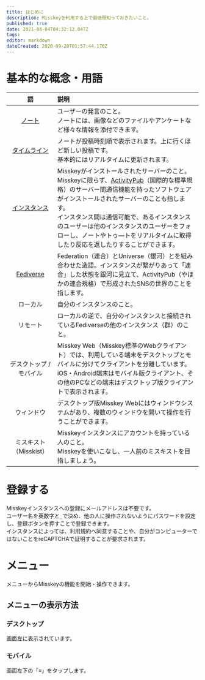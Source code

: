 ```yaml
---
title: はじめに
description: Misskeyを利用する上で最低限知っておきたいこと。
published: true
date: 2021-08-04T04:32:12.047Z
tags: 
editor: markdown
dateCreated: 2020-09-20T01:57:44.176Z
---
```


# 基本的な概念・用語

| 語 | 説明 |
|:-:|:--|
| [ノート](/ja/function/note) | ユーザーの発言のこと。<br>ノートには、画像などのファイルやアンケートなど様々な情報を添付できます。 |
| [タイムライン](/ja/function/tl) | ノートが投稿時刻順で表示されます。上に行くほど新しい投稿です。<br>基本的にはリアルタイムに更新されます。 |
| [インスタンス](/ja/function/instance) | Misskeyがインストールされたサーバーのこと。Misskeyに限らず、[ActivityPub](/activitypub)（国際的な標準規格）のサーバー間通信機能を持ったソフトウェアがインストールされたサーバーのことも指します。<br>インスタンス間は通信可能で、あるインスタンスのユーザーは他のインスタンスのユーザーをフォローし、ノートやトゥ―トをリアルタイムに取得したり反応を返したりすることができます。 |
| [Fediverse](/ja/function/fediverse) | Federation（連合）とUniverse（銀河）とを組み合わせた造語。インスタンスが繋がりあって「連合」した状態を銀河に見立て、ActivityPub（やほかの連合規格）で形成されたSNSの世界のことを指します。 |
| ローカル | 自分のインスタンスのこと。 |
| リモート | ローカルの逆で、自分のインスタンスと接続されているFediverseの他のインスタンス（群）のこと。 |
| デスクトップ / モバイル | Misskey Web（Misskey標準のWebクライアント）では、利用している端末をデスクトップとモバイルに分けてクライアントを分離しています。<br>iOS・Android端末はモバイル版クライアント、その他のPCなどの端末はデスクトップ版クライアントで表示されます。 |
| ウィンドウ | デスクトップ版Misskey Webにはウィンドウシステムがあり、複数のウィンドウを開いて操作を行うことができます。 |
| ミスキスト（Misskist） | Misskeyインスタンスにアカウントを持っている人のこと。<br>Misskeyを使いこなし、一人前のミスキストを目指しましょう。 |

# 登録する
Misskeyインスタンスへの登録にメールアドレスは不要です。  
ユーザー名を英数字と`_`で決め、他の人に操作されないようにパスワードを設定し、登録ボタンを押すことで登録できます。  
インスタンスによっては、利用規約へ同意することや、自分がコンピューターではないことをreCAPTCHAで証明することが要求されます。

# メニュー
メニューからMisskeyの機能を開始・操作できます。

## メニューの表示方法
### デスクトップ
画面左に表示されています。

### モバイル
画面左下の「≡」をタップします。